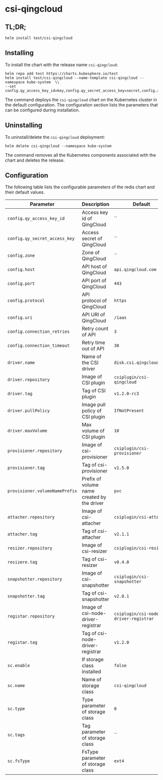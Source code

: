 # csi-qingcloud

## TL;DR;

```console
helm install test/csi-qingcloud
```

## Installing

To install the chart with the release name `csi-qingcloud`:

```console
helm repo add test https://charts.kubesphere.io/test
helm install test/csi-qingcloud --name-template csi-qingcloud --namespace kube-system  \\ 
--set config.qy_access_key_id=key,config.qy_secret_access_key=secret,config.zone=zone,sc.enable=true,sc.type=0
```

The command deploys the `csi-qingcloud` chart on the Kubernetes cluster in the default configuration. The configuration section lists the parameters that can be configured during installation.

## Uninstalling

To uninstall/delete the `csi-qingcloud` deployment:

```console
helm delete csi-qingcloud --namespace kube-system
```

The command removes all the Kubernetes components associated with the chart and deletes the release.

## Configuration

The following table lists the configurable parameters of the redis chart and their default values.

Parameter | Description | Default
--- | --- | ---
`config.qy_access_key_id` | Access key id of QingCloud | ``
`config.qy_secret_access_key` | Access secret of QingCloud | ``
`config.zone` | Zone of QingCloud | ``
`config.host` | API host of QingCloud | `api.qingcloud.com`
`config.port` | API port of QingCloud | `443`
`config.protocol` | API protocol of QingCloud | `https`
`config.uri` | API URI of QingCloud | `/iaas`
`config.connection_retries` | Retry count of API| `3`
`config.connection_timeout` | Retry time out of API| `30`
`driver.name` | Name of the CSI driver | `disk.csi.qingcloud.com`
`driver.repository` | Image of CSI plugin| `csiplugin/csi-qingcloud`
`driver.tag` | Tag of CSI plugin | `v1.2.0-rc3 `
`driver.pullPolicy` | Image pull policy of CSI plugin | `IfNotPresent`
`driver.maxVolume` | Max volume of CSI plugin | `10`
`provisioner.repository` | Image of csi-provisioner | `csiplugin/csi-provisioner`
`provisioner.tag` | Tag of csi-provisioner | `v1.5.0`
`provisioner.volumeNamePrefix` | Prefix of volume name created by the driver | `pvc`
`attacher.repository` | Image of csi-attacher | `csiplugin/csi-attacher`
`attacher.tag` | Tag of csi-attacher | `v2.1.1`
`resizer.repository` | Image of csi-resizer | `csiplugin/csi-resizer`
`resizere.tag` | Tag of csi-resizer | `v0.4.0`
`snapshotter.repository` | Image of csi-snapshotter | `csiplugin/csi-snapshotter`
`snapshotter.tag` | Tag of csi-snapshotter | `v2.0.1`
`registar.repository` | Image of csi-node-driver-registrar| `csiplugin/csi-node-driver-registrar`
`registar.tag` | Tag of csi-node-driver-registrar | `v1.2.0`
`sc.enable` | If storage class installed | `false`
`sc.name` | Name of storage class | `csi-qingcloud`
`sc.type` | Type parameter of storage class | `0`
`sc.tags` | Tag parameter of storage class | ``
`sc.fsType` | FsType parameter of storage class | `ext4`

